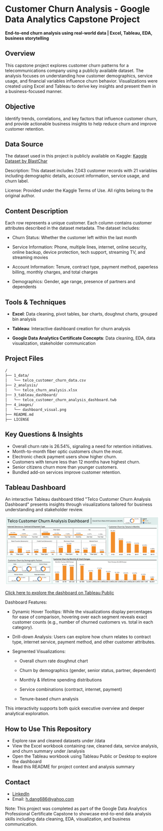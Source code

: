 # Customer Churn Analysis - Google Data Analytics Capstone Project
**End-to-end churn analysis using real-world data | Excel, Tableau, EDA, business storytelling**

## Overview
This capstone project explores customer churn patterns for a telecommunications company using a publicly available dataset. The analysis focuses on understanding how customer demographics, service usage, and financial variables influence churn behavior. Visualizations were created using Excel and Tableau to derive key insights and present them in a business-focused manner.

## Objective
Identify trends, correlations, and key factors that influence customer churn, and provide actionable business insights to help reduce churn and improve customer retention.

## Data Source
The dataset used in this project is publicly available on Kaggle:
[Kaggle Dataset by BlastChar](https://www.kaggle.com/datasets/blastchar/telco-customer-churn)

Description: This dataset includes 7,043 customer records with 21 variables including demographic details, account information, service usage, and churn label.

License: Provided under the Kaggle Terms of Use. All rights belong to the original author.

## Content Description
Each row represents a unique customer. Each column contains customer attributes described in the dataset metadata. The dataset includes:

- Churn Status: Whether the customer left within the last month

- Service Information: Phone, multiple lines, internet, online security, online backup, device protection, tech support, streaming TV, and streaming movies

- Account Information: Tenure, contract type, payment method, paperless billing, monthly charges, and total charges

- Demographics: Gender, age range, presence of partners and dependents

## Tools & Techniques
- **Excel**: Data cleaning, pivot tables, bar charts, doughnut charts, grouped bin analysis

- **Tableau**: Interactive dashboard creation for churn analysis

- **Google Data Analytics Certificate Concepts**: Data cleaning, EDA, data visualization, stakeholder communication


## Project Files
```
/
├── 1_data/
│   └── telco_customer_churn_data.csv
├── 2_analysis/
│   └── telco_churn_analysis.xlsx
├── 3_tableau_dashboard/
│   └── telco_customer_churn_analysis_dashboard.twb
├── 4_images/
│   └── dashboard_visual.png
├── README.md
├── LICENSE
```


## Key Questions & Insights

- Overall churn rate is 26.54%, signaling a need for retention initiatives.
- Month-to-month fiber optic customers churn the most.
- Electronic check payment users show higher churn.
- Customers with tenure less than 12 months have highest churn.
- Senior citizens churn more than younger customers.
- Bundled add-on services improve customer retention.

## Tableau Dashboard
An interactive Tableau dashboard titled "Telco Customer Churn Analysis Dashboard" presents insights through visualizations tailored for business understanding and stakeholder review.

![Dashboard Screenshot](4_images/dashboard_visual.png)

[Click here to explore the dashboard on Tableau Public](https://public.tableau.com/app/profile/hai.dang6069/viz/Telco_Customer_Churn_Analysis_Dashboard/Dashboard?publish=yes)

Dashboard Features:
- Dynamic Hover Tooltips: While the visualizations display percentages for ease of comparison, hovering over each segment reveals exact customer counts (e.g., number of churned customers vs. total in each category).

- Drill-down Analysis: Users can explore how churn relates to contract type, internet service, payment method, and other customer attributes.

- Segmented Visualizations:

  - Overall churn rate doughnut chart

  - Churn by demographics (gender, senior status, partner, dependent)

  - Monthly & lifetime spending distributions

  - Service combinations (contract, internet, payment)

  - Tenure-based churn analysis

This interactivity supports both quick executive overview and deeper analytical exploration.

## How to Use This Repository
- Explore raw and cleaned datasets under /data
- View the Excel workbook containing raw, cleaned data, service analysis, and churn summary under /analysis
- Open the Tableau workbook using Tableau Public or Desktop to explore the dashboard
- Read this README for project context and analysis summary

## Contact
- [LinkedIn](https://www.linkedin.com/in/hai-dang316)
- Email: h.dang686@yahoo.com

Note: This project was completed as part of the Google Data Analytics Professional Certificate Capstone to showcase end-to-end data analysis skills including data cleaning, EDA, visualization, and business communication.
